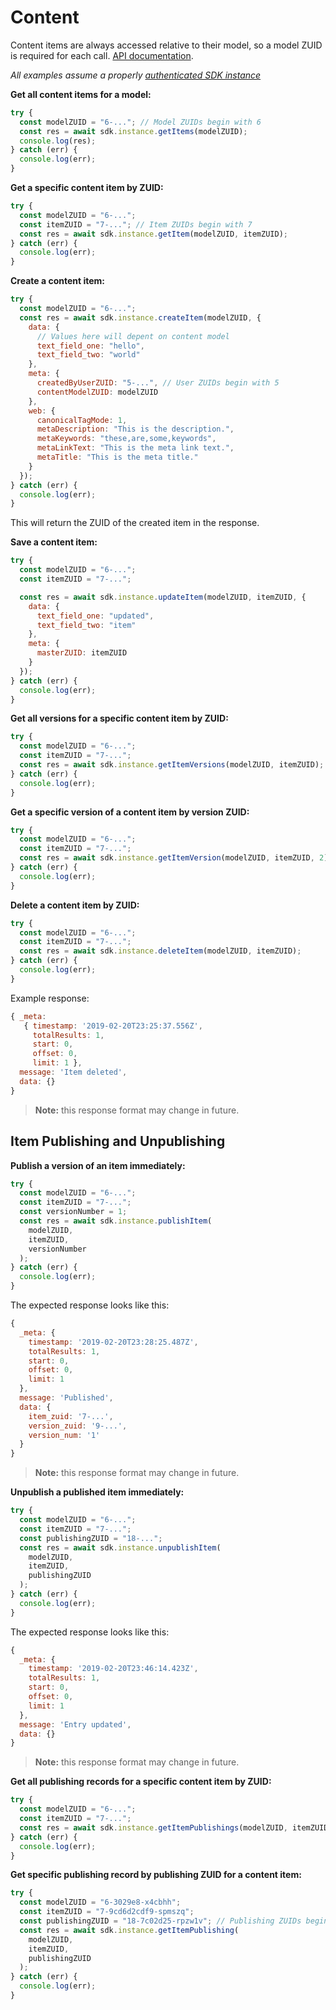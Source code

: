 # Content

Content items are always accessed relative to their model, so a model ZUID is required for each call. [API documentation](https://instances-api.zesty.org/#74adb209-9eea-0561-e98b-75a2a1b9882b).

_All examples assume a properly_ [_authenticated SDK instance_](../instantiation.md)

**Get all content items for a model:**

```javascript
try {
  const modelZUID = "6-..."; // Model ZUIDs begin with 6
  const res = await sdk.instance.getItems(modelZUID);
  console.log(res);
} catch (err) {
  console.log(err);
}
```

**Get a specific content item by ZUID:**

```javascript
try {
  const modelZUID = "6-...";
  const itemZUID = "7-..."; // Item ZUIDs begin with 7
  const res = await sdk.instance.getItem(modelZUID, itemZUID);
} catch (err) {
  console.log(err);
}
```

**Create a content item:**

```javascript
try {
  const modelZUID = "6-...";
  const res = await sdk.instance.createItem(modelZUID, {
    data: {
      // Values here will depent on content model
      text_field_one: "hello",
      text_field_two: "world"
    },
    meta: {
      createdByUserZUID: "5-...", // User ZUIDs begin with 5
      contentModelZUID: modelZUID
    },
    web: {
      canonicalTagMode: 1,
      metaDescription: "This is the description.",
      metaKeywords: "these,are,some,keywords",
      metaLinkText: "This is the meta link text.",
      metaTitle: "This is the meta title."
    }
  });
} catch (err) {
  console.log(err);
}
```

This will return the ZUID of the created item in the response.

**Save a content item:**

```javascript
try {
  const modelZUID = "6-...";
  const itemZUID = "7-...";

  const res = await sdk.instance.updateItem(modelZUID, itemZUID, {
    data: {
      text_field_one: "updated",
      text_field_two: "item"
    },
    meta: {
      masterZUID: itemZUID
    }
  });
} catch (err) {
  console.log(err);
}
```

**Get all versions for a specific content item by ZUID:**

```javascript
try {
  const modelZUID = "6-...";
  const itemZUID = "7-...";
  const res = await sdk.instance.getItemVersions(modelZUID, itemZUID);
} catch (err) {
  console.log(err);
}
```

**Get a specific version of a content item by version ZUID:**

```javascript
try {
  const modelZUID = "6-...";
  const itemZUID = "7-...";
  const res = await sdk.instance.getItemVersion(modelZUID, itemZUID, 2);
} catch (err) {
  console.log(err);
}
```

**Delete a content item by ZUID:**

```javascript
try {
  const modelZUID = "6-...";
  const itemZUID = "7-...";
  const res = await sdk.instance.deleteItem(modelZUID, itemZUID);
} catch (err) {
  console.log(err);
}
```

Example response:

```javascript
{ _meta:
   { timestamp: '2019-02-20T23:25:37.556Z',
     totalResults: 1,
     start: 0,
     offset: 0,
     limit: 1 },
  message: 'Item deleted',
  data: {}
}
```

> **Note:** this response format may change in future.

## Item Publishing and Unpublishing

**Publish a version of an item immediately:**

```javascript
try {
  const modelZUID = "6-...";
  const itemZUID = "7-...";
  const versionNumber = 1;
  const res = await sdk.instance.publishItem(
    modelZUID,
    itemZUID,
    versionNumber
  );
} catch (err) {
  console.log(err);
}
```

The expected response looks like this:

```javascript
{
  _meta: {
    timestamp: '2019-02-20T23:28:25.487Z',
    totalResults: 1,
    start: 0,
    offset: 0,
    limit: 1
  },
  message: 'Published',
  data: {
    item_zuid: '7-...',
    version_zuid: '9-...',
    version_num: '1'
  }
}
```

> **Note:** this response format may change in future.

**Unpublish a published item immediately:**

```javascript
try {
  const modelZUID = "6-...";
  const itemZUID = "7-...";
  const publishingZUID = "18-...";
  const res = await sdk.instance.unpublishItem(
    modelZUID,
    itemZUID,
    publishingZUID
  );
} catch (err) {
  console.log(err);
}
```

The expected response looks like this:

```javascript
{
  _meta: {
    timestamp: '2019-02-20T23:46:14.423Z',
    totalResults: 1,
    start: 0,
    offset: 0,
    limit: 1
  },
  message: 'Entry updated',
  data: {}
}
```

> **Note:** this response format may change in future.

**Get all publishing records for a specific content item by ZUID:**

```javascript
try {
  const modelZUID = "6-...";
  const itemZUID = "7-...";
  const res = await sdk.instance.getItemPublishings(modelZUID, itemZUID);
} catch (err) {
  console.log(err);
}
```

**Get specific publishing record by publishing ZUID for a content item:**

```javascript
try {
  const modelZUID = "6-3029e8-x4cbhh";
  const itemZUID = "7-9cd6d2cdf9-spmszq";
  const publishingZUID = "18-7c02d25-rpzw1v"; // Publishing ZUIDs begin with 18
  const res = await sdk.instance.getItemPublishing(
    modelZUID,
    itemZUID,
    publishingZUID
  );
} catch (err) {
  console.log(err);
}
```

